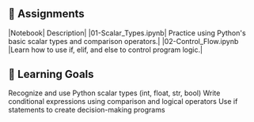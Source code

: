 #

## 🔗 Assignments
|Notebook|	Description|
|01-Scalar_Types.ipynb|	Practice using Python's basic scalar types and comparison operators.|
|02-Control_Flow.ipynb	|Learn how to use if, elif, and else to control program logic.|
## 🧠 Learning Goals
Recognize and use Python scalar types (int, float, str, bool)
Write conditional expressions using comparison and logical operators
Use if statements to create decision-making programs